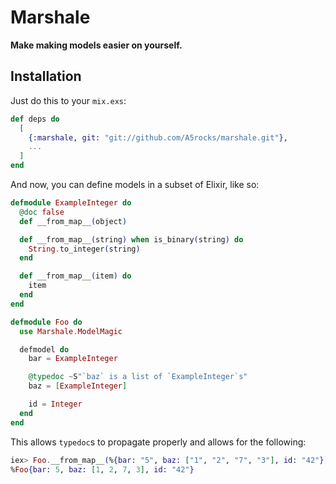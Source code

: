# Marshale

**Make making models easier on yourself.**

## Installation

Just do this to your `mix.exs`:
```elixir
def deps do
  [
    {:marshale, git: "git://github.com/A5rocks/marshale.git"},
    ...
  ]
end
```

And now, you can define models in a subset of Elixir, like so:
```elixir
defmodule ExampleInteger do
  @doc false
  def __from_map__(object)

  def __from_map__(string) when is_binary(string) do
    String.to_integer(string)
  end

  def __from_map__(item) do
    item
  end
end

defmodule Foo do
  use Marshale.ModelMagic

  defmodel do
    bar = ExampleInteger

    @typedoc ~S"`baz` is a list of `ExampleInteger`s"
    baz = [ExampleInteger]

    id = Integer
  end
end
```

This allows `typedoc`s to propagate properly and allows for the following:
```elixir
iex> Foo.__from_map__(%{bar: "5", baz: ["1", "2", "7", "3"], id: "42"})
%Foo{bar: 5, baz: [1, 2, 7, 3], id: "42"}
```
